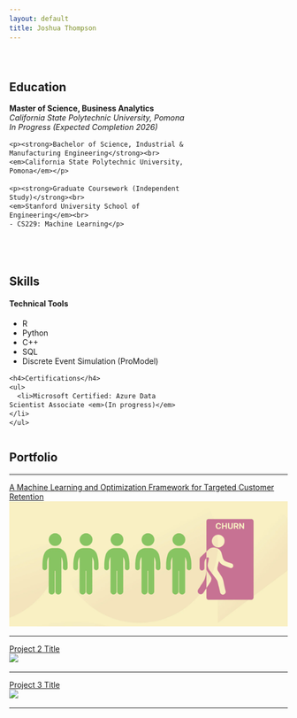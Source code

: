 ```yaml
---
layout: default
title: Joshua Thompson
---
```


<div style="display: flex; flex-direction: row; gap: 40px; flex-wrap: wrap; justify-content: space-between; align-items: flex-start; margin-top: 40px;">

  <!-- Education Column -->
  <div style="flex: 1; min-width: 320px; max-width: 48%;">
    <h2>Education</h2>
    <p><strong>Master of Science, Business Analytics</strong><br>
    <em>California State Polytechnic University, Pomona</em><br>
    <em>In Progress (Expected Completion 2026)</em></p>

    <p><strong>Bachelor of Science, Industrial & Manufacturing Engineering</strong><br>
    <em>California State Polytechnic University, Pomona</em></p>

    <p><strong>Graduate Coursework (Independent Study)</strong><br>
    <em>Stanford University School of Engineering</em><br>
    - CS229: Machine Learning</p>
  </div>

  <!-- Divider -->
  <div style="width: 1px; background-color: #ccc; height: auto; margin: 0 10px;"></div>

  <!-- Skills Column -->
  <div style="flex: 1; min-width: 320px; max-width: 48%;">
    <h2>Skills</h2>
    <h4>Technical Tools</h4>
    <ul>
      <li>R</li>
      <li>Python</li>
      <li>C++</li>
      <li>SQL</li>
      <li>Discrete Event Simulation (ProModel)</li>
    </ul>

    <h4>Certifications</h4>
    <ul>
      <li>Microsoft Certified: Azure Data Scientist Associate <em>(In progress)</em></li>
    </ul>
  </div>

</div>


## Portfolio

---

[A Machine Learning and Optimization Framework for Targeted Customer Retention](/Customer_Retention.md)  
<img src="images/Picture1.png?raw=true" style="max-width: 100%;"/>

---

[Project 2 Title](/pdf/sample_presentation.pdf)  
<img src="images/dummy_thumbnail.jpg?raw=true" style="max-width: 100%;"/>

---

[Project 3 Title](http://example.com/)  
<img src="images/dummy_thumbnail.jpg?raw=true" style="max-width: 100%;"/>

---
